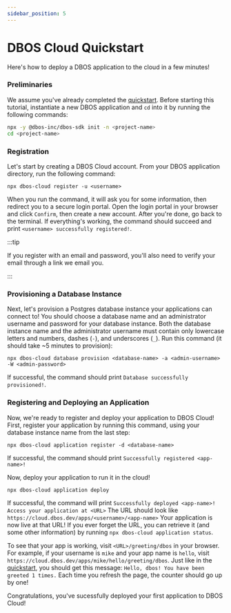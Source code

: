 ```yaml
---
sidebar_position: 5
---
```


# DBOS Cloud Quickstart

Here's how to deploy a DBOS application to the cloud in a few minutes!

### Preliminaries

We assume you've already completed the [quickstart](./quickstart.md).
Before starting this tutorial, instantiate a new DBOS application and `cd` into it by running the following commands:

```bash
npx -y @dbos-inc/dbos-sdk init -n <project-name>
cd <project-name>
```

### Registration

Let's start by creating a DBOS Cloud account.
From your DBOS application directory, run the following command:

```
npx dbos-cloud register -u <username>
```

When you run the command, it will ask you for some information, then redirect you to a secure login portal.
Open the login portal in your browser and click `Confirm`, then create a new account.
After you're done, go back to the terminal.
If everything's working, the command should succeed and print `<username> successfully registered!`.

:::tip

If you register with an email and password, you'll also need to verify your email through a link we email you.

:::


### Provisioning a Database Instance

Next, let's provision a Postgres database instance your applications can connect to!
You should choose a database name and an administrator username and password for your database instance.
Both the database instance name and the administrator username must contain only lowercase letters and numbers, dashes (`-`), and underscores (`_`).
Run this command (it should take ~5 minutes to provision):

```
npx dbos-cloud database provision <database-name> -a <admin-username> -W <admin-password>
```

If successful, the command should print `Database successfully provisioned!`.

### Registering and Deploying an Application

Now, we're ready to register and deploy your application to DBOS Cloud!
First, register your application by running this command, using your database instance name from the last step:

```
npx dbos-cloud application register -d <database-name>
```

If successful, the command should print `Successfully registered <app-name>!`

Now, deploy your application to run it in the cloud!

```
npx dbos-cloud application deploy
```
If successful, the command will print `Successfully deployed <app-name>! Access your application at <URL>`
The URL should look like `https://cloud.dbos.dev/apps/<username>/<app-name>`
Your application is now live at that URL!
If you ever forget the URL, you can retrieve it (and some other information) by running `npx dbos-cloud application status`.

To see that your app is working, visit `<URL>/greeting/dbos` in your browser.
For example, if your username is `mike` and your app name is `hello`, visit `https://cloud.dbos.dev/apps/mike/hello/greeting/dbos`.
Just like in the [quickstart](./quickstart.md), you should get this message: `Hello, dbos! You have been greeted 1 times.` Each time you refresh the page, the counter should go up by one!

Congratulations, you've sucessfully deployed your first application to DBOS Cloud!